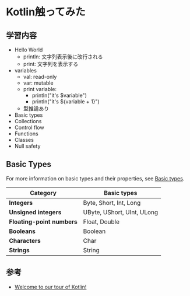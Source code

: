 # Kotlin触ってみた

## 学習内容

- Hello World
  - println: 文字列表示後に改行される
  - print: 文字列を表示する
- variables
  - val: read-only
  - var: mutable
  - print variable: 
    - println("it's $variable")
    - println("it's ${variable + 1}")
  - 型推論あり
- Basic types
- Collections
- Control flow
- Functions
- Classes
- Null safety

## Basic Types

For more information on basic types and their properties, see [Basic types](https://kotlinlang.org/docs/basic-types.html).


| Category                 | **Basic types**                      |
|--------------------------|----------------------------|
| **Integers**             | Byte, Short, Int, Long     |
| **Unsigned integers**    | UByte, UShort, UInt, ULong |
| **Floating-point numbers** | Float, Double              |
| **Booleans**             | Boolean                    |
| **Characters**           | Char                       |
| **Strings**              | String                     |


## 参考

- [Welcome to our tour of Kotlin!](https://kotlinlang.org/docs/kotlin-tour-welcome.html)
